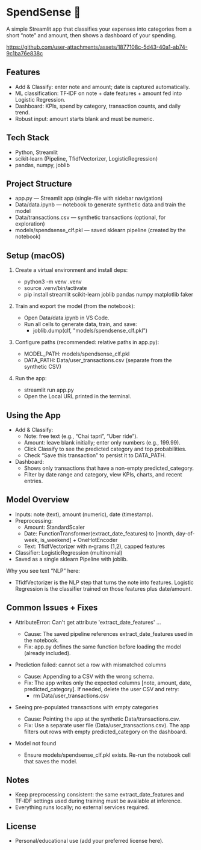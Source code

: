# SpendSense 💸

A simple Streamlit app that classifies your expenses into categories from a short “note” and amount, then shows a dashboard of your spending.



https://github.com/user-attachments/assets/1877108c-5d43-40a1-ab74-9c1ba76e838c



## Features
- Add & Classify: enter note and amount; date is captured automatically.
- ML classification: TF‑IDF on note + date features + amount fed into Logistic Regression.
- Dashboard: KPIs, spend by category, transaction counts, and daily trend.
- Robust input: amount starts blank and must be numeric.

## Tech Stack
- Python, Streamlit
- scikit‑learn (Pipeline, TfidfVectorizer, LogisticRegression)
- pandas, numpy, joblib

## Project Structure
- app.py — Streamlit app (single-file with sidebar navigation)
- Data/data.ipynb — notebook to generate synthetic data and train the model
- Data/transactions.csv — synthetic transactions (optional, for exploration)
- models/spendsense_clf.pkl — saved sklearn pipeline (created by the notebook)

## Setup (macOS)
1) Create a virtual environment and install deps:
   - python3 -m venv .venv
   - source .venv/bin/activate
   - pip install streamlit scikit-learn joblib pandas numpy matplotlib faker

2) Train and export the model (from the notebook):
   - Open Data/data.ipynb in VS Code.
   - Run all cells to generate data, train, and save:
     - joblib.dump(clf, "models/spendsense_clf.pkl")

3) Configure paths (recommended: relative paths in app.py):
   - MODEL_PATH: models/spendsense_clf.pkl
   - DATA_PATH: Data/user_transactions.csv (separate from the synthetic CSV)

4) Run the app:
   - streamlit run app.py
   - Open the Local URL printed in the terminal.

## Using the App
- Add & Classify:
  - Note: free text (e.g., “Chai tapri”, “Uber ride”).
  - Amount: leave blank initially; enter only numbers (e.g., 199.99).
  - Click Classify to see the predicted category and top probabilities.
  - Check “Save this transaction” to persist it to DATA_PATH.
- Dashboard:
  - Shows only transactions that have a non-empty predicted_category.
  - Filter by date range and category, view KPIs, charts, and recent entries.

## Model Overview
- Inputs: note (text), amount (numeric), date (timestamp).
- Preprocessing:
  - Amount: StandardScaler
  - Date: FunctionTransformer(extract_date_features) to [month, day-of-week, is_weekend] + OneHotEncoder
  - Text: TfidfVectorizer with n‑grams (1,2), capped features
- Classifier: LogisticRegression (multinomial)
- Saved as a single sklearn Pipeline with joblib.

Why you see text “NLP” here:
- TfidfVectorizer is the NLP step that turns the note into features. Logistic Regression is the classifier trained on those features plus date/amount.

## Common Issues + Fixes
- AttributeError: Can't get attribute 'extract_date_features' …
  - Cause: The saved pipeline references extract_date_features used in the notebook.
  - Fix: app.py defines the same function before loading the model (already included).

- Prediction failed: cannot set a row with mismatched columns
  - Cause: Appending to a CSV with the wrong schema.
  - Fix: The app writes only the expected columns [note, amount, date, predicted_category]. If needed, delete the user CSV and retry:
    - rm Data/user_transactions.csv

- Seeing pre-populated transactions with empty categories
  - Cause: Pointing the app at the synthetic Data/transactions.csv.
  - Fix: Use a separate user file (Data/user_transactions.csv). The app filters out rows with empty predicted_category on the dashboard.

- Model not found
  - Ensure models/spendsense_clf.pkl exists. Re-run the notebook cell that saves the model.

## Notes
- Keep preprocessing consistent: the same extract_date_features and TF‑IDF settings used during training must be available at inference.
- Everything runs locally; no external services required.

## License
- Personal/educational use (add your preferred license here).
